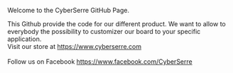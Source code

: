 Welcome to the CyberSerre GitHub Page.</br>

This Github provide the code for our different product. We want to allow to everybody the possibility to customizer our board to your specific application.</br>
Visit our store at https://www.cyberserre.com</br>
</br>
Follow us on Facebook https://www.facebook.com/CyberSerre</br>